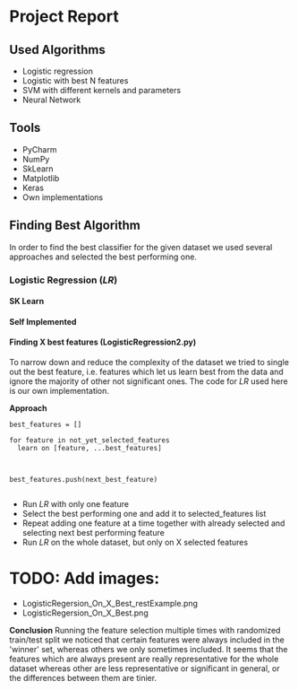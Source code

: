 # Project Report

## Used Algorithms

* Logistic regression 
* Logistic with best N features
* SVM with different kernels and parameters
* Neural Network

## Tools

* PyCharm
* NumPy
* SkLearn
* Matplotlib
* Keras
* Own implementations

## Finding Best Algorithm

In order to find the best classifier for the given dataset we used several approaches and selected the best performing one. 

### Logistic Regression (*LR*)

#### SK Learn


#### Self Implemented


#### Finding X best features (LogisticRegression2.py)
To narrow down and reduce the complexity of the dataset we tried to single out the best feature, i.e. features which let us learn best from the data and ignore the majority of other not significant ones. The code for *LR* used here is our own implementation.

**Approach**

```
best_features = []

for feature in not_yet_selected_features
  learn on [feature, ...best_features]
  
  
  
best_features.push(next_best_feature)
 
```
* Run *LR* with only one feature 
* Select the best performing one and add it to selected_features list
* Repeat adding one feature at a time together with already selected and selecting next best performing feature
* Run *LR* on the whole dataset, but only on X selected features

# TODO: Add images:
* LogisticRegersion_On_X_Best_restExample.png
* LogisticRegersion_On_X_Best.png


**Conclusion**
Running the feature selection multiple times with randomized train/test split we noticed that certain features were always included in the 'winner' set, whereas others we only sometimes included. It seems that the features which are always present are really representative for the whole dataset whereas other are less representative or significant in general, or the differences between them are tinier.

